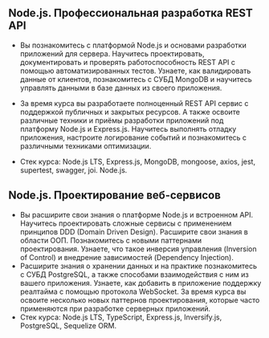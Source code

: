 ## Node.js. Профессиональная разработка REST API ##
- Вы познакомитесь с платформой Node.js и основами разработки приложений для сервера. 
Научитесь проектировать, документировать и проверять работоспособность REST API с помощью 
автоматизированных тестов. Узнаете, как валидировать данные от клиентов, познакомитесь с СУБД 
MongoDB и научитесь управлять данными в базе данных из своего приложения.

- За время курса вы разработаете полноценный REST API сервис с поддержкой публичных и 
закрытых ресурсов. А также освоите различные техники и приёмы разработки приложений под 
платформу Node.js и Express.js. Научитесь выполнять отладку приложения, настроите логирование 
событий и познакомитесь с различными техниками оптимизации.

- Стек курса: Node.js LTS, Express.js, MongoDB, mongoose, axios, jest, supertest, swagger, joi. Node.js.

## Node.js. Проектирование веб-сервисов ##
- Вы расширите свои знания о платформе Node.js и встроенном API. Научитесь проектировать сложные сервисы 
с применением принципов DDD (Domain Driven Design). Расширите свои знания в области ООП. Познакомитесь с 
новыми паттернами проектирования. Узнаете, что такое инверсия управления (Inversion of Control) и внедрение 
зависимостей (Dependency Injection).
- Расширите знания о хранении данных и на практике познакомитесь с СУБД PostgreSQL, а также способами взаимодействия с 
ним из вашего приложения. Узнаете, как добавить в приложение поддержку реалтайма с помощью протокола WebSocket. За время
курса вы освоите несколько новых паттернов проектирования, которые часто применяются при разработке серверных приложений.
- Стек курса: Node.js LTS, TypeScript, Express.js, Inversify.js, PostgreSQL, Sequelize ORM.


